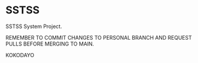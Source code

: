 # SSTSS
SSTSS System Project.

REMEMBER TO COMMIT CHANGES TO PERSONAL BRANCH AND REQUEST PULLS BEFORE MERGING TO MAIN.

KOKODAYO
